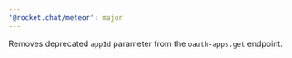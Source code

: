```yaml
---
'@rocket.chat/meteor': major
---
```


Removes deprecated `appId` parameter from the `oauth-apps.get` endpoint.

